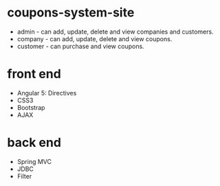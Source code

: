 # coupons-system-site
* admin - can add, update, delete and view companies and customers.
* company - can add, update, delete and view coupons.
* customer - can purchase and view coupons.


# front end
* Angular 5: Directives
* CSS3
* Bootstrap
* AJAX

# back end
* Spring MVC
* JDBC
* Filter



